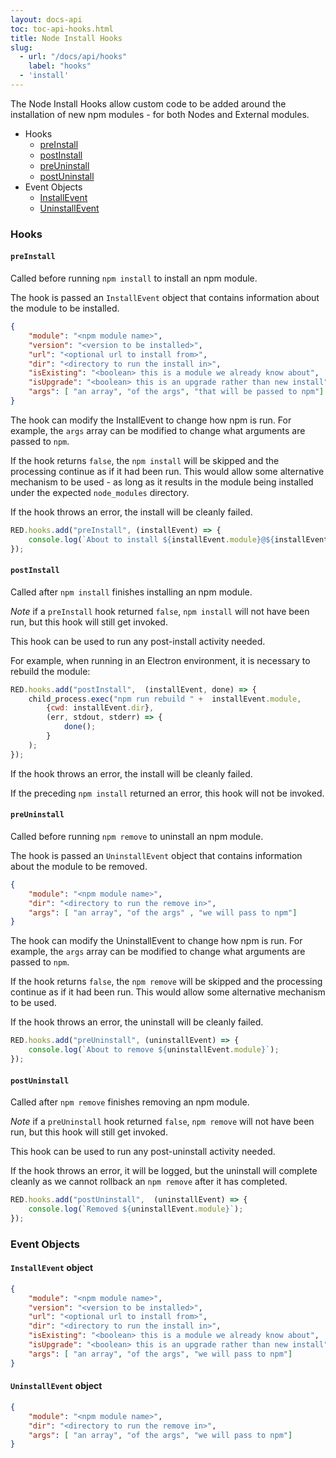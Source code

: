 ```yaml
---
layout: docs-api
toc: toc-api-hooks.html
title: Node Install Hooks
slug:
  - url: "/docs/api/hooks"
    label: "hooks"
  - 'install'
---
```


The Node Install Hooks allow custom code to be added around the installation of
new npm modules - for both Nodes and External modules.

 - Hooks
   - [preInstall](#preinstall)
   - [postInstall](#postinstall)
   - [preUninstall](#preuninstall)
   - [postUninstall](#postuninstall)
 - Event Objects
   - [InstallEvent](#installevent-object)
   - [UninstallEvent](#uninstallevent-object)

### Hooks

#### `preInstall`

Called before running `npm install` to install an npm module.

The hook is passed an `InstallEvent` object that contains information about the
module to be installed.

```json
{
    "module": "<npm module name>",
    "version": "<version to be installed>",
    "url": "<optional url to install from>",
    "dir": "<directory to run the install in>",
    "isExisting": "<boolean> this is a module we already know about",
    "isUpgrade": "<boolean> this is an upgrade rather than new install",
    "args": [ "an array", "of the args", "that will be passed to npm"]
}
```

The hook can modify the InstallEvent to change how npm is run. For example,
the `args` array can be modified to change what arguments are passed to `npm`.

If the hook returns `false`, the `npm install` will be skipped and the processing
continue as if it had been run. This would allow some alternative mechanism
to be used - as long as it results in the module being installed under the expected
`node_modules` directory.

If the hook throws an error, the install will be cleanly failed.

```javascript
RED.hooks.add("preInstall", (installEvent) => {
    console.log(`About to install ${installEvent.module}@${installEvent.version}`);
});
```

#### `postInstall`

Called after `npm install` finishes installing an npm module.

*Note* if a `preInstall` hook returned `false`, `npm install` will not have been
run, but this hook will still get invoked.

This hook can be used to run any post-install activity needed.

For example, when running in an Electron environment, it is necessary to rebuild
the module:

```javascript
RED.hooks.add("postInstall",  (installEvent, done) => {
    child_process.exec("npm run rebuild " +  installEvent.module,
        {cwd: installEvent.dir},
        (err, stdout, stderr) => {
            done();
        }
    );
});
```

If the hook throws an error, the install will be cleanly failed.

If the preceding `npm install` returned an error, this hook will not be invoked.


#### `preUninstall`

Called before running `npm remove` to uninstall an npm module.

The hook is passed an `UninstallEvent` object that contains information about the
module to be removed.

```json
{
    "module": "<npm module name>",
    "dir": "<directory to run the remove in>",
    "args": [ "an array", "of the args" , "we will pass to npm"]
}
```

The hook can modify the UninstallEvent to change how npm is run. For example,
the `args` array can be modified to change what arguments are passed to `npm`.

If the hook returns `false`, the `npm remove` will be skipped and the processing
continue as if it had been run. This would allow some alternative mechanism
to be used.

If the hook throws an error, the uninstall will be cleanly failed.


```javascript
RED.hooks.add("preUninstall", (uninstallEvent) => {
    console.log(`About to remove ${uninstallEvent.module}`);
});
```

#### `postUninstall`

Called after `npm remove` finishes removing an npm module.

*Note* if a `preUninstall` hook returned `false`, `npm remove` will not have been
run, but this hook will still get invoked.

This hook can be used to run any post-uninstall activity needed.

If the hook throws an error, it will be logged, but the uninstall will complete
cleanly as we cannot rollback an `npm remove` after it has completed.


```javascript
RED.hooks.add("postUninstall",  (uninstallEvent) => {
    console.log(`Removed ${uninstallEvent.module}`);
});
```

### Event Objects

#### `InstallEvent` object

```json
{
    "module": "<npm module name>",
    "version": "<version to be installed>",
    "url": "<optional url to install from>",
    "dir": "<directory to run the install in>",
    "isExisting": "<boolean> this is a module we already know about",
    "isUpgrade": "<boolean> this is an upgrade rather than new install",
    "args": [ "an array", "of the args", "we will pass to npm"]
}
```

#### `UninstallEvent` object

```json
{
    "module": "<npm module name>",
    "dir": "<directory to run the remove in>",
    "args": [ "an array", "of the args", "we will pass to npm"]
}
```
